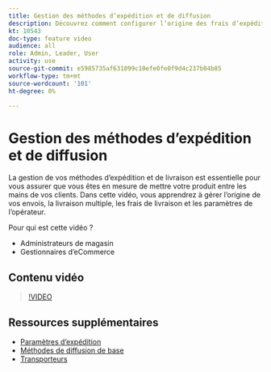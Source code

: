 ```yaml
---
title: Gestion des méthodes d’expédition et de diffusion
description: Découvrez comment configurer l’origine des frais d’expédition, la livraison multiple, les frais de livraison et les paramètres de l’opérateur pour votre boutique de commerce.
kt: 10543
doc-type: feature video
audience: all
role: Admin, Leader, User
activity: use
source-git-commit: e5985735af631099c10efe0fe0f9d4c237b04b85
workflow-type: tm+mt
source-wordcount: '101'
ht-degree: 0%

---
```


# Gestion des méthodes d’expédition et de diffusion

La gestion de vos méthodes d’expédition et de livraison est essentielle pour vous assurer que vous êtes en mesure de mettre votre produit entre les mains de vos clients. Dans cette vidéo, vous apprendrez à gérer l’origine de vos envois, la livraison multiple, les frais de livraison et les paramètres de l’opérateur.

Pour qui est cette vidéo ?

- Administrateurs de magasin
- Gestionnaires d’eCommerce

## Contenu vidéo

>[!VIDEO](https://video.tv.adobe.com/v/343658?quality=12&learn=on)

## Ressources supplémentaires

- [Paramètres d’expédition](https://docs.magento.com/user-guide/shipping/shipping-settings.html)
- [Méthodes de diffusion de base](https://docs.magento.com/user-guide/shipping/methods-basic.html)
- [Transporteurs](https://docs.magento.com/user-guide/shipping/carriers.html)
